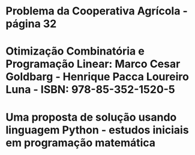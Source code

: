 # Problema da Cooperativa Agrícola - página 32
# Otimização Combinatória e Programação Linear: Marco Cesar Goldbarg - Henrique Pacca Loureiro Luna - ISBN: 978-85-352-1520-5
# Uma proposta de solução usando linguagem Python - estudos iniciais em programação matemática

